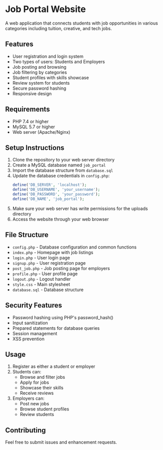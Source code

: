 # Job Portal Website

A web application that connects students with job opportunities in various categories including tuition, creative, and tech jobs.

## Features

- User registration and login system
- Two types of users: Students and Employers
- Job posting and browsing
- Job filtering by categories
- Student profiles with skills showcase
- Review system for students
- Secure password hashing
- Responsive design

## Requirements

- PHP 7.4 or higher
- MySQL 5.7 or higher
- Web server (Apache/Nginx)

## Setup Instructions

1. Clone the repository to your web server directory
2. Create a MySQL database named `job_portal`
3. Import the database structure from `database.sql`
4. Update the database credentials in `config.php`:
   ```php
   define('DB_SERVER', 'localhost');
   define('DB_USERNAME', 'your_username');
   define('DB_PASSWORD', 'your_password');
   define('DB_NAME', 'job_portal');
   ```
5. Make sure your web server has write permissions for the uploads directory
6. Access the website through your web browser

## File Structure

- `config.php` - Database configuration and common functions
- `index.php` - Homepage with job listings
- `login.php` - User login page
- `signup.php` - User registration page
- `post_job.php` - Job posting page for employers
- `profile.php` - User profile page
- `logout.php` - Logout handler
- `style.css` - Main stylesheet
- `database.sql` - Database structure

## Security Features

- Password hashing using PHP's password_hash()
- Input sanitization
- Prepared statements for database queries
- Session management
- XSS prevention

## Usage

1. Register as either a student or employer
2. Students can:
   - Browse and filter jobs
   - Apply for jobs
   - Showcase their skills
   - Receive reviews
3. Employers can:
   - Post new jobs
   - Browse student profiles
   - Review students

## Contributing

Feel free to submit issues and enhancement requests. 